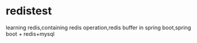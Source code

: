 # redistest
learning redis,containing redis operation,redis buffer in spring boot,spring boot + redis+mysql
